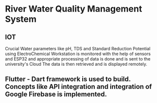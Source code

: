 # River Water Quality Management System 
## IOT
Crucial Water parameters like pH, TDS and Standard Reduction Potential using ElectroChemical Workstation is monitored with the help of sensors and ESP32 and appropriate processing of data is done and is sent to the university's Cloud
The data is then retrieved and is displayed remotely. 
## Flutter - Dart framework is used to build. Concepts like API integration and integration of Google Firebase is implemented.
